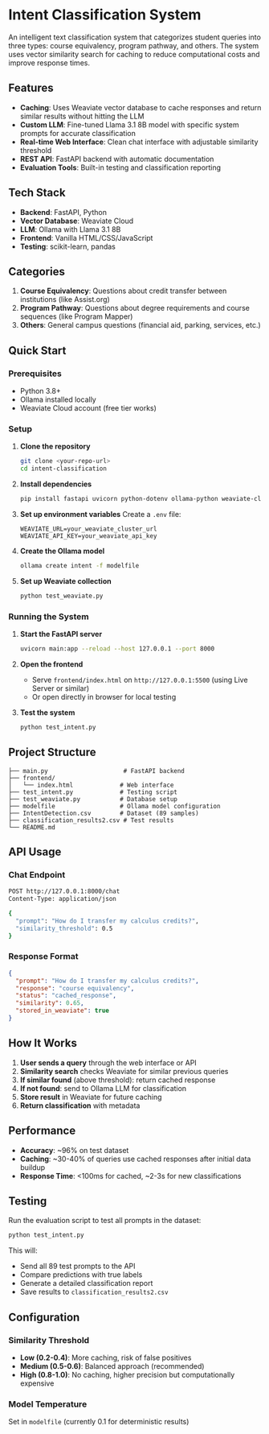 # Intent Classification System

An intelligent text classification system that categorizes student queries into three types: course equivalency, program pathway, and others. The system uses vector similarity search for caching to reduce computational costs and improve response times.

## Features

- **Caching**: Uses Weaviate vector database to cache responses and return similar results without hitting the LLM
- **Custom LLM**: Fine-tuned Llama 3.1 8B model with specific system prompts for accurate classification
- **Real-time Web Interface**: Clean chat interface with adjustable similarity threshold
- **REST API**: FastAPI backend with automatic documentation
- **Evaluation Tools**: Built-in testing and classification reporting

## Tech Stack

- **Backend**: FastAPI, Python
- **Vector Database**: Weaviate Cloud
- **LLM**: Ollama with Llama 3.1 8B
- **Frontend**: Vanilla HTML/CSS/JavaScript
- **Testing**: scikit-learn, pandas

## Categories

1. **Course Equivalency**: Questions about credit transfer between institutions (like Assist.org)
2. **Program Pathway**: Questions about degree requirements and course sequences (like Program Mapper)
3. **Others**: General campus questions (financial aid, parking, services, etc.)

## Quick Start

### Prerequisites

- Python 3.8+
- Ollama installed locally
- Weaviate Cloud account (free tier works)

### Setup

1. **Clone the repository**
   ```bash
   git clone <your-repo-url>
   cd intent-classification
   ```

2. **Install dependencies**
   ```bash
   pip install fastapi uvicorn python-dotenv ollama-python weaviate-client pandas scikit-learn requests
   ```

3. **Set up environment variables**
   Create a `.env` file:
   ```
   WEAVIATE_URL=your_weaviate_cluster_url
   WEAVIATE_API_KEY=your_weaviate_api_key
   ```

4. **Create the Ollama model**
   ```bash
   ollama create intent -f modelfile
   ```

5. **Set up Weaviate collection**
   ```bash
   python test_weaviate.py
   ```

### Running the System

1. **Start the FastAPI server**
   ```bash
   uvicorn main:app --reload --host 127.0.0.1 --port 8000
   ```

2. **Open the frontend**
   - Serve `frontend/index.html` on `http://127.0.0.1:5500` (using Live Server or similar)
   - Or open directly in browser for local testing

3. **Test the system**
   ```bash
   python test_intent.py
   ```

## Project Structure

```
├── main.py                     # FastAPI backend
├── frontend/
│   └── index.html             # Web interface
├── test_intent.py             # Testing script
├── test_weaviate.py           # Database setup
├── modelfile                  # Ollama model configuration
├── IntentDetection.csv        # Dataset (89 samples)
├── classification_results2.csv # Test results
└── README.md
```

## API Usage

### Chat Endpoint
```bash
POST http://127.0.0.1:8000/chat
Content-Type: application/json

{
  "prompt": "How do I transfer my calculus credits?",
  "similarity_threshold": 0.5
}
```

### Response Format
```json
{
  "prompt": "How do I transfer my calculus credits?",
  "response": "course equivalency",
  "status": "cached_response",
  "similarity": 0.65,
  "stored_in_weaviate": true
}
```

## How It Works

1. **User sends a query** through the web interface or API
2. **Similarity search** checks Weaviate for similar previous queries
3. **If similar found** (above threshold): return cached response
4. **If not found**: send to Ollama LLM for classification
5. **Store result** in Weaviate for future caching
6. **Return classification** with metadata

## Performance

- **Accuracy**: ~96% on test dataset
- **Caching**: ~30-40% of queries use cached responses after initial data buildup
- **Response Time**: <100ms for cached, ~2-3s for new classifications

## Testing

Run the evaluation script to test all prompts in the dataset:

```bash
python test_intent.py
```

This will:
- Send all 89 test prompts to the API
- Compare predictions with true labels  
- Generate a detailed classification report
- Save results to `classification_results2.csv`

## Configuration

### Similarity Threshold
- **Low (0.2-0.4)**: More caching, risk of false positives
- **Medium (0.5-0.6)**: Balanced approach (recommended)
- **High (0.8-1.0)**: No caching, higher precision but computationally expensive

### Model Temperature
Set in `modelfile` (currently 0.1 for deterministic results)
